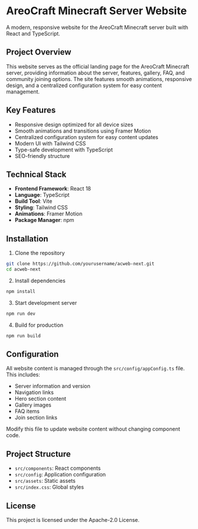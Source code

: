 # AreoCraft Minecraft Server Website

A modern, responsive website for the AreoCraft Minecraft server built with React and TypeScript.

## Project Overview
This website serves as the official landing page for the AreoCraft Minecraft server, providing information about the server, features, gallery, FAQ, and community joining options. The site features smooth animations, responsive design, and a centralized configuration system for easy content management.

## Key Features
- Responsive design optimized for all device sizes
- Smooth animations and transitions using Framer Motion
- Centralized configuration system for easy content updates
- Modern UI with Tailwind CSS
- Type-safe development with TypeScript
- SEO-friendly structure

## Technical Stack
- **Frontend Framework**: React 18
- **Language**: TypeScript
- **Build Tool**: Vite
- **Styling**: Tailwind CSS
- **Animations**: Framer Motion
- **Package Manager**: npm

## Installation
1. Clone the repository
```bash
git clone https://github.com/yourusername/acweb-next.git
cd acweb-next
```

2. Install dependencies
```bash
npm install
```

3. Start development server
```bash
npm run dev
```

4. Build for production
```bash
npm run build
```

## Configuration
All website content is managed through the `src/config/appConfig.ts` file. This includes:
- Server information and version
- Navigation links
- Hero section content
- Gallery images
- FAQ items
- Join section links

Modify this file to update website content without changing component code.

## Project Structure
- `src/components`: React components
- `src/config`: Application configuration
- `src/assets`: Static assets
- `src/index.css`: Global styles

## License
This project is licensed under the Apache-2.0 License.

